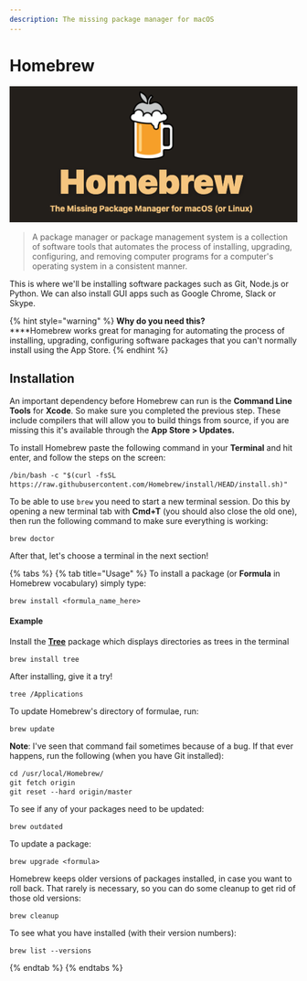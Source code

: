 ```yaml
---
description: The missing package manager for macOS
---
```


# Homebrew

![Updating GUI apps and packages has never been this easy](<../../.gitbook/assets/image (1).png>)

> A package manager or package management system is a collection of software tools that automates the process of installing, upgrading, configuring, and removing computer programs for a computer's operating system in a consistent manner.

This is where we'll be installing software packages such as Git, Node.js or Python. We can also install GUI apps such as Google Chrome, Slack or Skype.

{% hint style="warning" %}
**Why do you need this?**\
****Homebrew works great for managing for automating the process of installing, upgrading, configuring software packages that you can't normally install using the App Store.&#x20;
{% endhint %}

## Installation

An important dependency before Homebrew can run is the **Command Line Tools** for **Xcode**. So make sure you completed the previous step. These include compilers that will allow you to build things from source, if you are missing this it's available through the **App Store > Updates.**

To install Homebrew paste the following command in your **Terminal** and hit enter, and follow the steps on the screen:

```
/bin/bash -c "$(curl -fsSL https://raw.githubusercontent.com/Homebrew/install/HEAD/install.sh)"
```

To be able to use `brew` you need to start a new terminal session. Do this by opening a new terminal tab with **Cmd+T** (you should also close the old one), then run the following command to make sure everything is working:

```
brew doctor
```

After that, let's choose a terminal in the next section!

{% tabs %}
{% tab title="Usage" %}
To install a package (or **Formula** in Homebrew vocabulary) simply type:

```
brew install <formula_name_here>
```

#### Example

Install the [**Tree**](https://formulae.brew.sh/formula/tree) package which displays directories as trees in the terminal

```
brew install tree
```

After installing, give it a try!

```
tree /Applications
```

To update Homebrew's directory of formulae, run:

```
brew update
```

**Note**: I've seen that command fail sometimes because of a bug. If that ever happens, run the following (when you have Git installed):

```
cd /usr/local/Homebrew/
git fetch origin
git reset --hard origin/master
```

To see if any of your packages need to be updated:

```
brew outdated
```

To update a package:

```
brew upgrade <formula>
```

Homebrew keeps older versions of packages installed, in case you want to roll back. That rarely is necessary, so you can do some cleanup to get rid of those old versions:

```
brew cleanup
```

To see what you have installed (with their version numbers):

```
brew list --versions
```
{% endtab %}
{% endtabs %}

